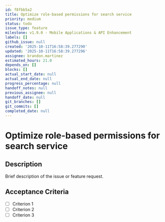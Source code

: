 ```yaml
---
id: f8fbb5a2
title: Optimize role-based permissions for search service
priority: medium
status: todo
issue_type: feature
milestone: v1.9.0 - Mobile Applications & API Enhancement
labels: []
github_issue: null
created: '2025-10-11T16:58:39.277290'
updated: '2025-10-11T16:58:39.277296'
assignee: brandon.martinez
estimated_hours: 21.0
depends_on: []
blocks: []
actual_start_date: null
actual_end_date: null
progress_percentage: null
handoff_notes: null
previous_assignee: null
handoff_date: null
git_branches: []
git_commits: []
completed_date: null
---
```


# Optimize role-based permissions for search service

## Description

Brief description of the issue or feature request.

## Acceptance Criteria

- [ ] Criterion 1
- [ ] Criterion 2
- [ ] Criterion 3